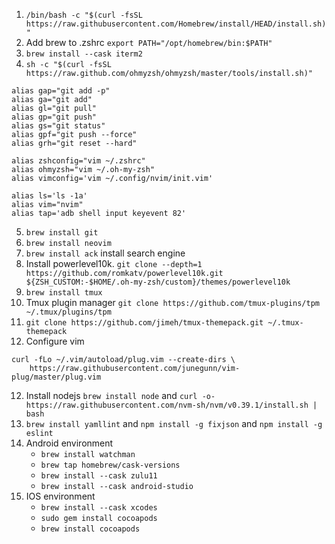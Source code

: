 
1. `/bin/bash -c "$(curl -fsSL https://raw.githubusercontent.com/Homebrew/install/HEAD/install.sh)"`
2. Add brew to .zshrc `export PATH="/opt/homebrew/bin:$PATH"`
3. `brew install --cask iterm2`
4. `sh -c "$(curl -fsSL https://raw.github.com/ohmyzsh/ohmyzsh/master/tools/install.sh)"`
```
alias gap="git add -p"
alias ga="git add"
alias gl="git pull"
alias gp="git push"
alias gs="git status"
alias gpf="git push --force"
alias grh="git reset --hard"

alias zshconfig="vim ~/.zshrc"
alias ohmyzsh="vim ~/.oh-my-zsh"
alias vimconfig='vim ~/.config/nvim/init.vim'

alias ls='ls -1a'
alias vim="nvim"
alias tap='adb shell input keyevent 82'
```

5. `brew install git`
6. `brew install neovim`
7. `brew install ack` install search engine
8. Install powerlevel10k. `git clone --depth=1 https://github.com/romkatv/powerlevel10k.git ${ZSH_CUSTOM:-$HOME/.oh-my-zsh/custom}/themes/powerlevel10k`
9. `brew install tmux`
10. Tmux plugin manager `git clone https://github.com/tmux-plugins/tpm ~/.tmux/plugins/tpm`
11. `git clone https://github.com/jimeh/tmux-themepack.git ~/.tmux-themepack`
12. Configure vim 
```
curl -fLo ~/.vim/autoload/plug.vim --create-dirs \
    https://raw.githubusercontent.com/junegunn/vim-plug/master/plug.vim
```
12. Install nodejs `brew install node` and `curl -o- https://raw.githubusercontent.com/nvm-sh/nvm/v0.39.1/install.sh | bash`
13. `brew install yamllint` and `npm install -g fixjson` and `npm install -g eslint`
14. Android environment
    * `brew install watchman`
    * `brew tap homebrew/cask-versions`
    * `brew install --cask zulu11`
    * `brew install --cask android-studio`
15. IOS environment
    * `brew install --cask xcodes`
    * `sudo gem install cocoapods`
    * `brew install cocoapods`

